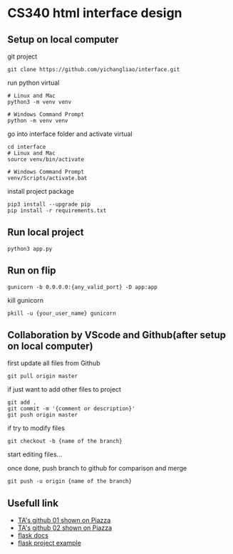# CS340 html interface design

Setup on local computer
---
git project
```
git clone https://github.com/yichangliao/interface.git
```
run python virtual
```
# Linux and Mac
python3 -m venv venv

# Windows Command Prompt
python -m venv venv
```
go into interface folder and activate virtual
```
cd interface
# Linux and Mac
source venv/bin/activate

# Windows Command Prompt
venv/Scripts/activate.bat
```
install project package
```
pip3 install --upgrade pip
pip install -r requirements.txt
```
Run local project
---
```
python3 app.py
```
Run on flip
---
```
gunicorn -b 0.0.0.0:{any_valid_port} -D app:app
```
kill gunicorn
```
pkill -u {your_user_name} gunicorn
```
Collaboration by VScode and Github(after setup on local computer)
---
first update all files from Github
```
git pull origin master
```
if just want to add other files to project
```
git add .
git commit -m '{comment or description}'
git push origin master
```
if try to modify files
```
git checkout -b {name of the branch}
```
start editing files...

once done, push branch to github for comparison and merge
```
git push -u origin {name of the branch}
```
Usefull link
---
+ [TA's github 01 shown on Piazza](https://github.com/gkochera/CS340-demo-flask-app)
+ [TA's github 02 shown on Piazza](https://github.com/knightsamar/CS340_starter_flask_app)
+ [flask docs](https://flask.palletsprojects.com/en/1.1.x/)
+ [flask project example](https://github.com/pallets/flask/tree/1.1.2/examples/tutorial)
